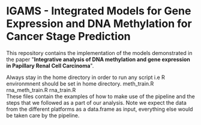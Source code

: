 # IGAMS - Integrated Models for Gene Expression and DNA Methylation for Cancer Stage Prediction

This repository contains the implementation of the models demonstrated in the paper
"**Integrative analysis of DNA methylation and gene expression in Papillary Renal Cell Carcinoma**".


Always stay in the home directory in order to run any script i.e R environmnent should be set in home directory.
meth_train.R
rna_meth_train.R
rna_train.R   
These files contain the examples of how to make use of the pipeline and the steps that we followed as a part of our analysis.
Note we expect the data from the different platforms as a data.frame as input, everything else would be taken care by the pipeline.
